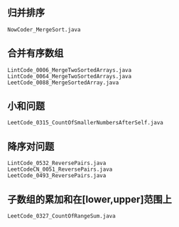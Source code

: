 ## 归并排序

```
NowCoder_MergeSort.java
```

## 合并有序数组

```
LintCode_0006_MergeTwoSortedArrays.java
LintCode_0064_MergeTwoSortedArrays.java
LeetCode_0088_MergeSortedArray.java
```

## 小和问题

```
LeetCode_0315_CountOfSmallerNumbersAfterSelf.java
```

## 降序对问题

```
LintCode_0532_ReversePairs.java
LeetCodeCN_0051_ReversePairs.java
LeetCode_0493_ReversePairs.java
```

## 子数组的累加和在[lower,upper]范围上

```
LeetCode_0327_CountOfRangeSum.java
```
